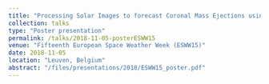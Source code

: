 ```yaml
---
title: "Processing Solar Images to forecast Coronal Mass Ejections using Artificial Intelligence"
collection: talks
type: "Poster presentation"
permalink: /talks/2018-11-05-posterESWW15
venue: "Fifteenth European Space Weather Week (ESWW15)"
date: 2018-11-05
location: "Leuven, Belgium"
abstract: "/files/presentations/2018/ESWW15_poster.pdf"
---
```

